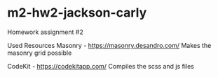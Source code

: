 # m2-hw2-jackson-carly
Homework assignment #2 

Used Resources
Masonry - https://masonry.desandro.com/
Makes the masonry grid possible

CodeKit - https://codekitapp.com/
Compiles the scss and js files
